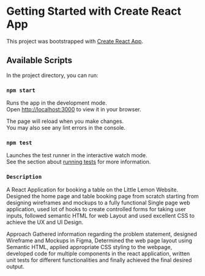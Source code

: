 # Getting Started with Create React App

This project was bootstrapped with [Create React App](https://github.com/facebook/create-react-app).

## Available Scripts

In the project directory, you can run:

### `npm start`

Runs the app in the development mode.\
Open [http://localhost:3000](http://localhost:3000) to view it in your browser.

The page will reload when you make changes.\
You may also see any lint errors in the console.

### `npm test`

Launches the test runner in the interactive watch mode.\
See the section about [running tests](https://facebook.github.io/create-react-app/docs/running-tests) for more information.

### `Description`
A React Application for booking a table on the Little Lemon Website. Designed the home page and table booking page from scratch starting from designing wireframes and mockups to a fully functional Single page web application, used lot of hooks to create controlled forms for taking user inputs, followed semantic HTML for web Layout and used excellent CSS to achieve the UX and UI Design.


Approach
Gathered information regarding the problem statement, designed Wireframe and Mockups in Figma, Determined the web page layout using Semantic HTML, applied appropriate CSS styling to the webpage, developed code for multiple components in the react application, written unit tests for different functionalities and finally achieved the final desired output.

